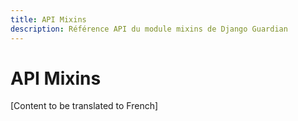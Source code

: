 ```yaml
---
title: API Mixins
description: Référence API du module mixins de Django Guardian
---
```


# API Mixins

[Content to be translated to French]

<!-- This page content will be translated from the main English api/mixins.md -->
